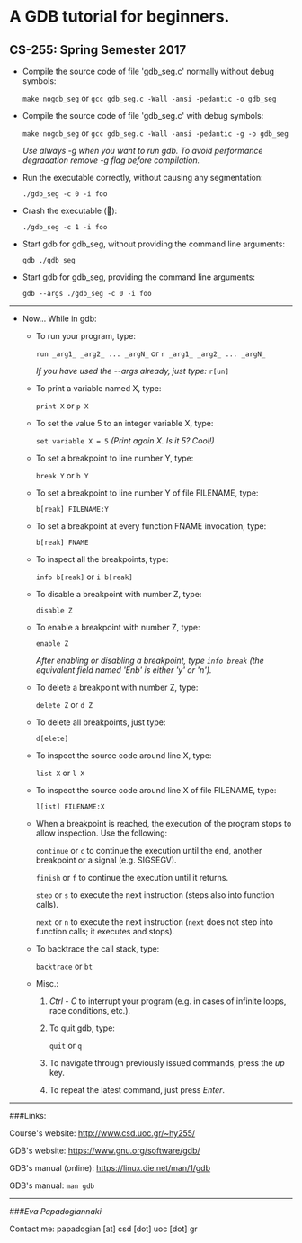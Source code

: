 # A GDB tutorial for beginners.
## CS-255: Spring Semester 2017

* Compile the source code of file 'gdb\_seg.c' normally without debug symbols:
	
	`make nogdb_seg` or `gcc gdb_seg.c -Wall -ansi -pedantic -o gdb_seg`

* Compile the source code of file 'gdb\_seg.c' with debug symbols:

	`make nogdb_seg` or `gcc gdb_seg.c -Wall -ansi -pedantic -g -o gdb_seg`

	_Use *always* -g when you want to run gdb. To avoid performance 
	degradation remove -g flag before compilation._

* Run the executable correctly, without causing any segmentation:

	`./gdb_seg -c 0 -i foo`

* Crash the executable (:poop:): 

	`./gdb_seg -c 1 -i foo`

* Start gdb for gdb\_seg, without providing the command line arguments:
	
	`gdb ./gdb_seg` 

* Start gdb for gdb\_seg, providing the command line arguments:
	
	`gdb --args ./gdb_seg -c 0 -i foo` 

- - - - 

* Now... While in gdb:

  * To run your program, type: 

	`run _arg1_ _arg2_ ... _argN_` or `r _arg1_ _arg2_ ... _argN_`

  	_If you have used the --args already, just type:_ `r[un]`

  * To print a variable named X, type:

	`print X` or `p X`

  * To set the value 5 to an integer variable X, type:

	`set variable X = 5` _(Print again X. Is it 5? Cool!)_

  * To set a breakpoint to line number Y, type:

	`break Y` or `b Y`

  * To set a breakpoint to line number Y of file FILENAME, type:

	`b[reak] FILENAME:Y`

  * To set a breakpoint at every function FNAME invocation, type:

	`b[reak] FNAME`

  * To inspect all the breakpoints, type:

	`info b[reak]` or `i b[reak]`

  * To disable a breakpoint with number Z, type:

	`disable Z`

  * To enable a breakpoint with number Z, type:

	`enable Z`

	_After enabling or disabling a breakpoint, type `info break` (the 
	equivalent field named 'Enb' is either 'y' or 'n')._

  * To delete a breakpoint with number Z, type:

	`delete Z` or `d Z`

  * To delete all breakpoints, just type:

	`d[elete]` 

  * To inspect the source code around line X, type:

	`list X` or `l X`

  * To inspect the source code around line X of file FILENAME, type:

	`l[ist] FILENAME:X`

  * When a breakpoint is reached, the execution of the program stops to allow 
    inspection. Use the following:

	`continue` or `c` to continue the execution until the end, another 
	breakpoint or a signal (e.g. SIGSEGV).

	`finish` or `f` to continue the execution until it returns.

	`step` or `s` to execute the next instruction (steps also into function 
	calls).
	
	`next` or `n` to execute the next instruction (`next` does not step into 
	function calls; it executes and stops).

  * To backtrace the call stack, type:

	`backtrace` or `bt`

  * Misc.:

	1. _Ctrl - C_ to interrupt your program (e.g. in cases of infinite loops, 
	race conditions, etc.).

	2. To quit gdb, type: 

		`quit` or `q` 

	3. To navigate through previously issued commands, press the _up_ key. 

	4. To repeat the latest command, just press _Enter_.

- - - - 

###Links:

Course's website: http://www.csd.uoc.gr/~hy255/

GDB's website: https://www.gnu.org/software/gdb/

GDB's manual (online): https://linux.die.net/man/1/gdb

GDB's manual: `man gdb`

- - - - 

###_Eva Papadogiannaki_

Contact me: papadogian [at] csd [dot] uoc [dot] gr


